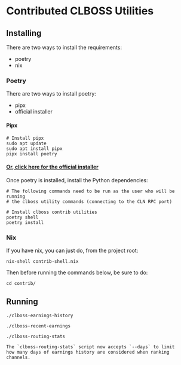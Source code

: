 # Contributed CLBOSS Utilities

## Installing

There are two ways to install the requirements:
- poetry
- nix

### Poetry
There are two ways to install poetry:
- pipx
- official installer

#### Pipx

```
# Install pipx
sudo apt update
sudo apt install pipx
pipx install poetry
```

#### [Or, click here for the official installer](https://python-poetry.org/docs/#installing-with-the-official-installer)

Once poetry is installed, install the Python dependencies:

```
# The following commands need to be run as the user who will be running
# the clboss utility commands (connecting to the CLN RPC port)

# Install clboss contrib utilities
poetry shell
poetry install
```

### Nix
If you have nix, you can just do, from the project root:
```
nix-shell contrib-shell.nix
```

Then before running the commands below, be sure to do:

```
cd contrib/
```

## Running

```
./clboss-earnings-history

./clboss-recent-earnings

./clboss-routing-stats

The `clboss-routing-stats` script now accepts `--days` to limit
how many days of earnings history are considered when ranking channels.

```

